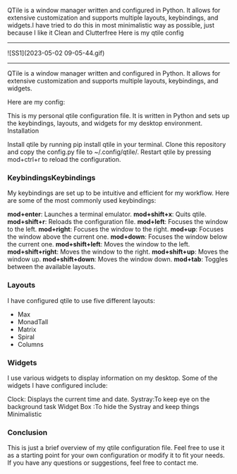 QTile is a window manager written and configured in Python. It allows for extensive customization and supports multiple layouts, keybindings, and widgets.I have tried to do this in most minimalistic way as possible, just because I like it Clean and Clutterfree
Here is my qtile config

------------

![SS1](2023-05-02 09-05-44.gif)

------------


QTile is a window manager written and configured in Python. It allows for extensive customization and supports multiple layouts, keybindings, and widgets.

Here are my config:

This is my personal qtile configuration file. It is written in Python and sets up the keybindings, layouts, and widgets for my desktop environment.
Installation

Install qtile by running pip install qtile in your terminal.
Clone this repository and copy the config.py file to ~/.config/qtile/.
Restart qtile by pressing mod+ctrl+r to reload the configuration.

### KeybindingsKeybindings

My keybindings are set up to be intuitive and efficient for my workflow. Here are some of the most commonly used keybindings:

**mod+enter**: Launches a terminal emulator.
**mod+shift+x**: Quits qtile.
**mod+shift+r**: Reloads the configuration file.
**mod+left**: Focuses the window to the left.
**mod+right**: Focuses the window to the right.
**mod+up**: Focuses the window above the current one.
**mod+down**: Focuses the window below the current one.
**mod+shift+left**: Moves the window to the left.
**mod+shift+right**: Moves the window to the right.
**mod+shift+up**: Moves the window up.
**mod+shift+down**: Moves the window down.
**mod+tab**: Toggles between the available layouts.

### Layouts

I have configured qtile to use five different layouts:

- Max
- MonadTall
- Matrix
- Spiral
- Columns

### Widgets

I use various widgets to display information on my desktop. Some of the widgets I have configured include:

Clock: Displays the current time and date.
Systray:To keep eye on the background task
Widget Box :To hide the Systray and keep things Minimalistic

### Conclusion

This is just a brief overview of my qtile configuration file. Feel free to use it as a starting point for your own configuration or modify it to fit your needs. If you have any questions or suggestions, feel free to contact me.

